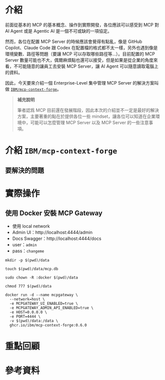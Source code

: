 # 介紹

前面從基本的 MCP 的基本概念、操作到實際開發，各位應該可以感受到 MCP 對 AI Agent 或是 Agentic AI 是一個不可或缺的一項協定。

然而，各位在配置 MCP Server 的時候應該會覺得有點亂，像是 GitHub Copilot、Claude Code 跟 Codex 在配置檔的格式都不太一樣，另外也遇到像是環境變數、路徑等問題（要讓 MCP 可以存取哪些路徑等...）。目前配置的 MCP Server 數量可能也不大，偶爾麻煩點也還可以接受，但是如果是從企業的角度來看，不可能隨意的讓員工去安裝 MCP Server，讓 AI Agent 可以隨意讀取電腦上的資料。

因此，今天要來介紹一個 Enterprise-Level 集中管理 MCP Server 的解決方案叫做 [`IBM/mcp-context-forge`](https://github.com/IBM/mcp-context-forge)。

> **補充說明**
>
> 筆者認爲 MCP 目前還在發展階段，因此本次的介紹並不一定是最好的解決方案，主要著重的點在於提供各位一些 mindset，讓各位可以知道在企業環境中，可能可以怎麼管理 MCP Server 以及 MCP Server 的一些注意事項。

# 介紹 `IBM/mcp-context-forge`

## 要解決的問題

## 


# 實際操作

## 使用 Docker 安裝 MCP Gateway

- 使用 local network
- Admin UI：http://localhost:4444/admin
- Docs Swagger：http://localhost:4444/docs
- user：`admin`
- pass：`changeme`

```shell
mkdir -p $(pwd)/data

touch $(pwd)/data/mcp.db

sudo chown -R :docker $(pwd)/data

chmod 777 $(pwd)/data

docker run -d --name mcpgateway \
  --network=host \
  -e MCPGATEWAY_UI_ENABLED=true \
  -e MCPGATEWAY_ADMIN_API_ENABLED=true \
  -e HOST=0.0.0.0 \
  -e PORT=4444 \
  -v $(pwd)/data:/data \
  ghcr.io/ibm/mcp-context-forge:0.6.0
```

# 重點回顧

# 參考資料